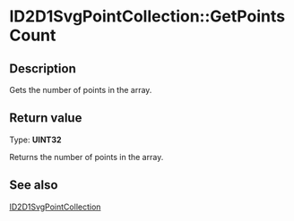 # ID2D1SvgPointCollection::GetPointsCount

## Description

Gets the number of points in the array.

## Return value

Type: **UINT32**

Returns the number of points in the array.

## See also

[ID2D1SvgPointCollection](https://learn.microsoft.com/windows/desktop/api/d2d1svg/nn-d2d1svg-id2d1svgpointcollection)